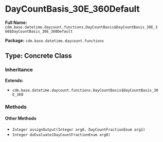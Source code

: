 # DayCountBasis_30E_360Default

**Full Name:** `cdm.base.datetime.daycount.functions.DayCountBasis$DayCountBasis_30E_360$DayCountBasis_30E_360Default`

**Package:** `cdm.base.datetime.daycount.functions`

## Type: Concrete Class

### Inheritance

**Extends:**
- `cdm.base.datetime.daycount.functions.DayCountBasis$DayCountBasis_30E_360`

### Methods

#### Other Methods

- `Integer assignOutput(Integer arg0, DayCountFractionEnum arg1)`
- `Integer doEvaluate(DayCountFractionEnum arg0)`

